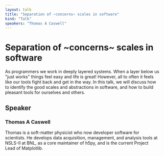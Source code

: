 ```yaml
---
layout: talk
title: "Separation of ~concerns~ scales in software"
kind: "Talk"
speakers: "Thomas A Caswell"
---
```


# Separation of ~concerns~ scales in software

As programmers we work in deeply layered systems.  When a layer below us "just works" things feel easy and life is great! However, all to often it feels like our tools fight back and get in the way.  In this talk, we will discuss how to identify the good scales and abstractions in software, and how to build pleasant tools for ourselves and others.

## Speaker

### Thomas A Caswell

Thomas is a soft-matter physicist who now developer software for scientists. He develops data acquisition, management, and analysis tools at NSLS-II at BNL, as a core maintainer of h5py, and is the current Project Lead of Matplotlib.
